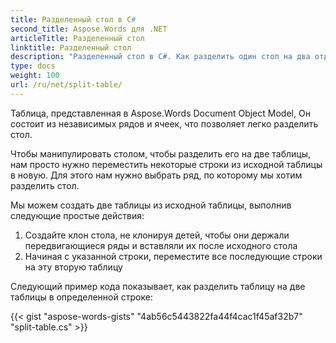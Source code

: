 ```yaml
---
title: Разделенный стол в C#
second_title: Aspose.Words для .NET
articleTitle: Разделенный стол
linktitle: Разделенный стол
description: "Разделенный стол в C#. Как разделить один стол на два отдельных стола C#."
type: docs
weight: 100
url: /ru/net/split-table/
---
```


Таблица, представленная в Aspose.Words Document Object Model, Он состоит из независимых рядов и ячеек, что позволяет легко разделить стол.

Чтобы манипулировать столом, чтобы разделить его на две таблицы, нам просто нужно переместить некоторые строки из исходной таблицы в новую. Для этого нам нужно выбрать ряд, по которому мы хотим разделить стол.

Мы можем создать две таблицы из исходной таблицы, выполнив следующие простые действия:

1. Создайте клон стола, не клонируя детей, чтобы они держали передвигающиеся ряды и вставляли их после исходного стола
2. Начиная с указанной строки, переместите все последующие строки на эту вторую таблицу

Следующий пример кода показывает, как разделить таблицу на две таблицы в определенной строке:

{{< gist "aspose-words-gists" "4ab56c5443822fa44f4cac1f45af32b7" "split-table.cs" >}}
